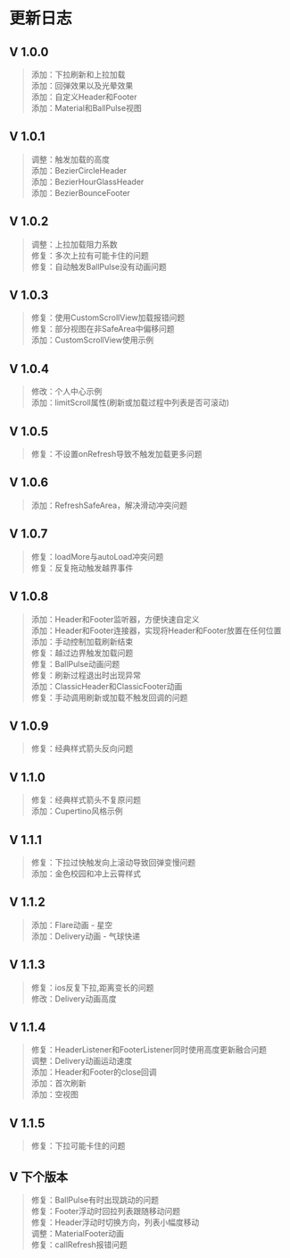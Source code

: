 # 更新日志

## V 1.0.0
>添加：下拉刷新和上拉加载  
>添加：回弹效果以及光晕效果  
>添加：自定义Header和Footer  
>添加：Material和BallPulse视图

## V 1.0.1
>调整：触发加载的高度  
>添加：BezierCircleHeader  
>添加：BezierHourGlassHeader  
>添加：BezierBounceFooter

## V 1.0.2
>调整：上拉加载阻力系数  
>修复：多次上拉有可能卡住的问题  
>修复：自动触发BallPulse没有动画问题  

## V 1.0.3
>修复：使用CustomScrollView加载报错问题  
>修复：部分视图在非SafeArea中偏移问题  
>添加：CustomScrollView使用示例  

## V 1.0.4
>修改：个人中心示例  
>添加：limitScroll属性(刷新或加载过程中列表是否可滚动)  

## V 1.0.5
>修复：不设置onRefresh导致不触发加载更多问题  

## V 1.0.6
>添加：RefreshSafeArea，解决滑动冲突问题  

## V 1.0.7
>修复：loadMore与autoLoad冲突问题  
>修复：反复拖动触发越界事件  

## V 1.0.8
>添加：Header和Footer监听器，方便快速自定义  
>添加：Header和Footer连接器，实现将Header和Footer放置在任何位置  
>添加：手动控制加载刷新结束  
>修复：越过边界触发加载问题  
>修复：BallPulse动画问题  
>修复：刷新过程退出时出现异常  
>添加：ClassicHeader和ClassicFooter动画  
>修复：手动调用刷新或加载不触发回调的问题  

## V 1.0.9
>修复：经典样式箭头反向问题  

## V 1.1.0
>修复：经典样式箭头不复原问题  
>添加：Cupertino风格示例  

## V 1.1.1
>修复：下拉过快触发向上滚动导致回弹变慢问题  
>添加：金色校园和冲上云霄样式  

## V 1.1.2
>添加：Flare动画 - 星空  
>添加：Delivery动画 - 气球快递  

## V 1.1.3
>修复：ios反复下拉,距离变长的问题  
>修改：Delivery动画高度  

## V 1.1.4
>修复：HeaderListener和FooterListener同时使用高度更新融合问题  
>调整：Delivery动画运动速度  
>添加：Header和Footer的close回调  
>添加：首次刷新  
>添加：空视图  

## V 1.1.5
>修复：下拉可能卡住的问题  

## V 下个版本
>修复：BallPulse有时出现跳动的问题  
>修复：Footer浮动时回拉列表跟随移动问题  
>修复：Header浮动时切换方向，列表小幅度移动  
>调整：MaterialFooter动画  
>修复：callRefresh报错问题  
